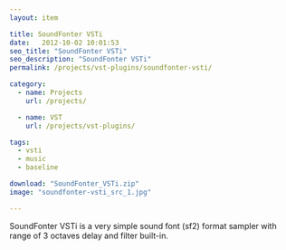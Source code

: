 ```yaml
---
layout: item

title: SoundFonter VSTi
date:   2012-10-02 10:01:53
seo_title: "SoundFonter VSTi"
seo_description: "SoundFonter VSTi"
permalink: /projects/vst-plugins/soundfonter-vsti/

category:
  - name: Projects
    url: /projects/

  - name: VST
    url: /projects/vst-plugins/

tags:
  - vsti
  - music
  - baseline

download: "SoundFonter_VSTi.zip"
image: "soundfonter-vsti_src_1.jpg"

---
```

SoundFonter VSTi is a very simple sound font (sf2) format sampler with range of 3 octaves delay and filter built-in.